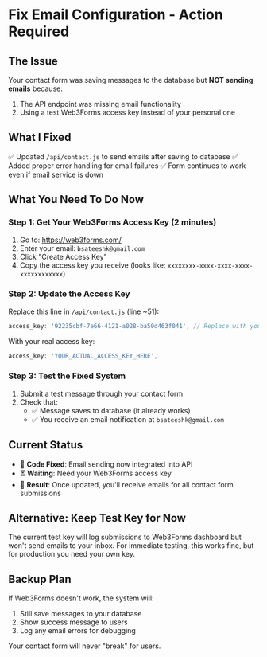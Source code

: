 # Fix Email Configuration - Action Required

## The Issue
Your contact form was saving messages to the database but **NOT sending emails** because:
1. The API endpoint was missing email functionality
2. Using a test Web3Forms access key instead of your personal one

## What I Fixed
✅ Updated `/api/contact.js` to send emails after saving to database
✅ Added proper error handling for email failures
✅ Form continues to work even if email service is down

## What You Need To Do Now

### Step 1: Get Your Web3Forms Access Key (2 minutes)
1. Go to: https://web3forms.com/
2. Enter your email: `bsateeshk@gmail.com`
3. Click "Create Access Key"
4. Copy the access key you receive (looks like: `xxxxxxxx-xxxx-xxxx-xxxx-xxxxxxxxxxxx`)

### Step 2: Update the Access Key
Replace this line in `/api/contact.js` (line ~51):
```javascript
access_key: '92235cbf-7e66-4121-a028-ba50d463f041', // Replace with your actual Web3Forms access key
```

With your real access key:
```javascript
access_key: 'YOUR_ACTUAL_ACCESS_KEY_HERE',
```

### Step 3: Test the Fixed System
1. Submit a test message through your contact form
2. Check that:
   - ✅ Message saves to database (it already works)
   - ✅ You receive an email notification at `bsateeshk@gmail.com`

## Current Status
- 🔧 **Code Fixed**: Email sending now integrated into API
- ⏳ **Waiting**: Need your Web3Forms access key
- 🎯 **Result**: Once updated, you'll receive emails for all contact form submissions

## Alternative: Keep Test Key for Now
The current test key will log submissions to Web3Forms dashboard but won't send emails to your inbox. For immediate testing, this works fine, but for production you need your own key.

## Backup Plan
If Web3Forms doesn't work, the system will:
1. Still save messages to your database
2. Show success message to users
3. Log any email errors for debugging

Your contact form will never "break" for users.